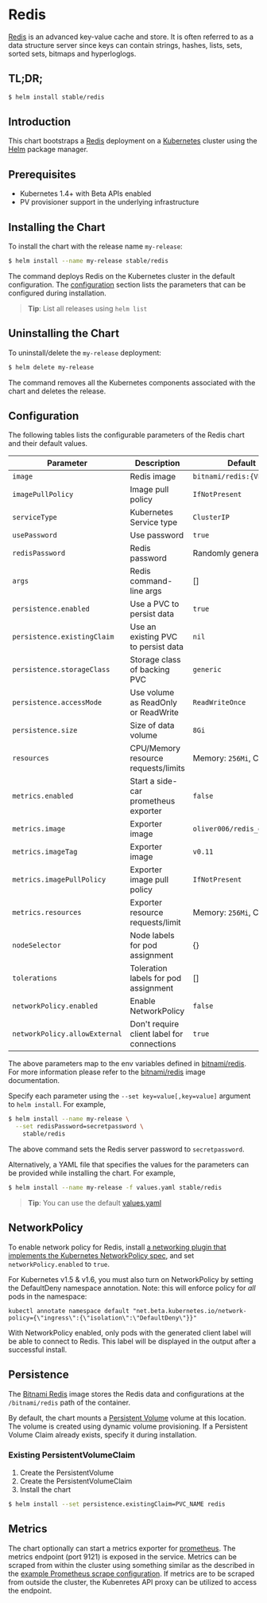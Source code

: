 # Redis

[Redis](http://redis.io/) is an advanced key-value cache and store. It is often referred to as a data structure server since keys can contain strings, hashes, lists, sets, sorted sets, bitmaps and hyperloglogs.

## TL;DR;

```bash
$ helm install stable/redis
```

## Introduction

This chart bootstraps a [Redis](https://github.com/bitnami/bitnami-docker-redis) deployment on a [Kubernetes](http://kubernetes.io) cluster using the [Helm](https://helm.sh) package manager.

## Prerequisites

- Kubernetes 1.4+ with Beta APIs enabled
- PV provisioner support in the underlying infrastructure

## Installing the Chart

To install the chart with the release name `my-release`:

```bash
$ helm install --name my-release stable/redis
```

The command deploys Redis on the Kubernetes cluster in the default configuration. The [configuration](#configuration) section lists the parameters that can be configured during installation.

> **Tip**: List all releases using `helm list`

## Uninstalling the Chart

To uninstall/delete the `my-release` deployment:

```bash
$ helm delete my-release
```

The command removes all the Kubernetes components associated with the chart and deletes the release.

## Configuration

The following tables lists the configurable parameters of the Redis chart and their default values.

|           Parameter           |                Description                 |           Default            |
|-------------------------------|--------------------------------------------|------------------------------|
| `image`                       | Redis image                                | `bitnami/redis:{VERSION}`    |
| `imagePullPolicy`             | Image pull policy                          | `IfNotPresent`               |
| `serviceType`                 | Kubernetes Service type                    | `ClusterIP`                  |
| `usePassword`                 | Use password                               | `true`                       |
| `redisPassword`               | Redis password                             | Randomly generated           |
| `args`                        | Redis command-line args                    | []                           |
| `persistence.enabled`         | Use a PVC to persist data                  | `true`                       |
| `persistence.existingClaim`   | Use an existing PVC to persist data        | `nil`                        |
| `persistence.storageClass`    | Storage class of backing PVC               | `generic`                    |
| `persistence.accessMode`      | Use volume as ReadOnly or ReadWrite        | `ReadWriteOnce`              |
| `persistence.size`            | Size of data volume                        | `8Gi`                        |
| `resources`                   | CPU/Memory resource requests/limits        | Memory: `256Mi`, CPU: `100m` |
| `metrics.enabled`             | Start a side-car prometheus exporter       | `false`                      |
| `metrics.image`               | Exporter image                             | `oliver006/redis_exporter`   |
| `metrics.imageTag`            | Exporter image                             | `v0.11`                      |
| `metrics.imagePullPolicy`     | Exporter image pull policy                 | `IfNotPresent`               |
| `metrics.resources`           | Exporter resource requests/limit           | Memory: `256Mi`, CPU: `100m` |
| `nodeSelector`                | Node labels for pod assignment             | {}                           |
| `tolerations`                 | Toleration labels for pod assignment       | []                           |
| `networkPolicy.enabled`       | Enable NetworkPolicy                       | `false`                      |
| `networkPolicy.allowExternal` | Don't require client label for connections | `true`                       |

The above parameters map to the env variables defined in [bitnami/redis](http://github.com/bitnami/bitnami-docker-redis). For more information please refer to the [bitnami/redis](http://github.com/bitnami/bitnami-docker-redis) image documentation.

Specify each parameter using the `--set key=value[,key=value]` argument to `helm install`. For example,

```bash
$ helm install --name my-release \
  --set redisPassword=secretpassword \
    stable/redis
```

The above command sets the Redis server password to `secretpassword`.

Alternatively, a YAML file that specifies the values for the parameters can be provided while installing the chart. For example,

```bash
$ helm install --name my-release -f values.yaml stable/redis
```

> **Tip**: You can use the default [values.yaml](values.yaml)

## NetworkPolicy

To enable network policy for Redis, install
[a networking plugin that implements the Kubernetes NetworkPolicy spec](https://kubernetes.io/docs/tasks/administer-cluster/declare-network-policy#before-you-begin),
and set `networkPolicy.enabled` to `true`.

For Kubernetes v1.5 & v1.6, you must also turn on NetworkPolicy by setting
the DefaultDeny namespace annotation. Note: this will enforce policy for _all_ pods in the namespace:

    kubectl annotate namespace default "net.beta.kubernetes.io/network-policy={\"ingress\":{\"isolation\":\"DefaultDeny\"}}"

With NetworkPolicy enabled, only pods with the generated client label will be
able to connect to Redis. This label will be displayed in the output
after a successful install.

## Persistence

The [Bitnami Redis](https://github.com/bitnami/bitnami-docker-redis) image stores the Redis data and configurations at the `/bitnami/redis` path of the container.

By default, the chart mounts a [Persistent Volume](http://kubernetes.io/docs/user-guide/persistent-volumes/) volume at this location. The volume is created using dynamic volume provisioning. If a Persistent Volume Claim already exists, specify it during installation.

### Existing PersistentVolumeClaim

1. Create the PersistentVolume
1. Create the PersistentVolumeClaim
1. Install the chart
```bash
$ helm install --set persistence.existingClaim=PVC_NAME redis
```

## Metrics
The chart optionally can start a metrics exporter for [prometheus](https://prometheus.io). The metrics endpoint (port 9121) is exposed in the service. Metrics can be scraped from within the cluster using something similar as the described in the [example Prometheus scrape configuration](https://github.com/prometheus/prometheus/blob/master/documentation/examples/prometheus-kubernetes.yml). If metrics are to be scraped from outside the cluster, the Kubenretes API proxy can be utilized to access the endpoint.
